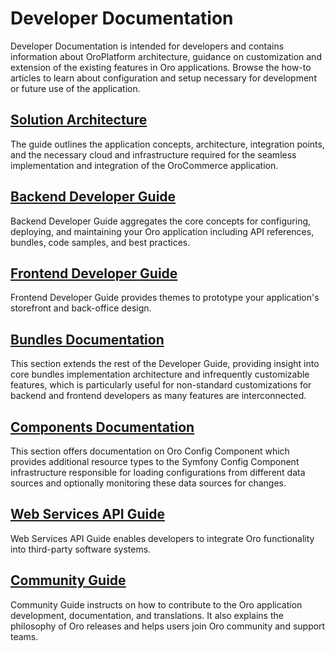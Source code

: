 <a id="dev-guide"></a>

# Developer Documentation

Developer Documentation is intended for developers and contains information about OroPlatform architecture, guidance on customization and extension of the existing features in Oro applications. Browse the how-to articles to learn about configuration and setup necessary for development or future use of the application.

<h2><a href="../user/solution-architect/">Solution Architecture</a></h2>
<p>The guide outlines the application concepts, architecture, integration points, and the necessary cloud and infrastructure required for the seamless implementation and integration of the OroCommerce application.</p><h2><a href="../backend/">Backend Developer Guide</a></h2>
<p>Backend Developer Guide aggregates the core concepts for configuring, deploying, and maintaining your Oro application including API references, bundles, code samples, and best practices.</p><h2><a href="../frontend/">Frontend Developer Guide</a></h2>
<p>Frontend Developer Guide provides themes to prototype your application's storefront and back-office design.</p><h2><a href="../bundles/">Bundles Documentation</a></h2>
<p>This section extends the rest of the Developer Guide, providing insight into core bundles implementation architecture and infrequently customizable features, which is particularly useful for non-standard customizations for backend and frontend developers as many features are interconnected.</p><h2><a href="../components/">Components Documentation</a></h2>
<p>This section offers documentation on Oro Config Component which provides additional resource types to the Symfony Config Component infrastructure responsible for loading configurations from different data sources and optionally monitoring these data sources for changes.</p><h2><a href="../api/">Web Services API Guide</a></h2>
<p>Web Services API Guide enables developers to integrate Oro functionality into third-party software systems.</p><h2><a href="../community/">Community Guide</a></h2>
<p>Community Guide instructs on how to contribute to the Oro application development, documentation, and translations. It also explains the philosophy of Oro releases and helps users join Oro community and support teams.</p>
<!-- Use above links or the search bar on the top right to navigate the documentation and discover how to:

* Configure the proper development or production environment for Oro applications
* Install the application and upgrade it to a new version
* Create a new bundle or extend the existing one
* Deal with entities and data management in the Oro application
* Configure access levels and permissions
* Translate and localize the content of the Oro application, the format of date and time, numeric and percent values, monetary values as well as the format of names and addresses
* Create a third-party integration through the OroIntegrationBundle
* Create Twig email templates with certain pre-defined placeholders to define template metadata
* Run regular time-based background tasks through cronjobs (on UNIX-based operating systems) or the Windows task scheduler
* Use REST API and OAuth 2.0 to integrate Oro functionality into third-party software systems -->
